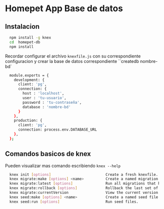 # Homepet App Base de datos

## Instalacion 
```sh
  npm install -g knex
  cd  homepet-db
  npm install
```
Recordar configurar el archivo `knexfile.js` con su correspondiente configuracion y crear la base de datos correspondiente ``createdb nombre-bd`

```sh
  module.exports = {
    development: {
      client: 'pg',
      connection: {
        host : 'localhost',
        user : 'tu-usuario',
        password : 'tu-contraseña',
        database : 'nombre-bd'
      }
    },
    production: {
      client: 'pg',
      connection: process.env.DATABASE_URL
    },
  };


```

## Comandos basicos de knex

Pueden visualizar mas comando escribiendo `knex --help `

```sh
  knex init [options]                         Create a fresh knexfile.
  knex migrate:make [options] <name>          Create a named migration file.
  knex migrate:latest [options]               Run all migrations that have not yet been run.
  knex migrate:rollback [options]             Rollback the last set of migrations performed.
  knex migrate:currentVersion                 View the current version for the migration.
  knex seed:make [options] <name>             Create a named seed file.
  knex seed:run [options]                     Run seed files.

```
